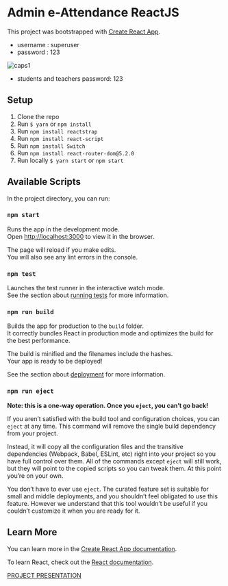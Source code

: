 # Admin e-Attendance ReactJS

This project was bootstrapped with [Create React App](https://github.com/facebook/create-react-app).
- username : superuser
- password : 123


![caps1](https://user-images.githubusercontent.com/39379330/171993749-e611a7c2-6cd3-46a0-8828-97decff0b7d8.gif)
 - students and teachers password: 123

## Setup

1. Clone the repo
2. Run `$ yarn` or `npm install`
3. Run `npm install reactstrap`
4. Run `npm install react-script`
5. Run `npm install Switch`
6. Run `npm install react-router-dom@5.2.0`
7. Run locally `$ yarn start` or `npm start`


## Available Scripts

In the project directory, you can run:

### `npm start`

Runs the app in the development mode.<br>
Open [http://localhost:3000](http://localhost:3000) to view it in the browser.

The page will reload if you make edits.<br>
You will also see any lint errors in the console.

### `npm test`

Launches the test runner in the interactive watch mode.<br>
See the section about [running tests](https://facebook.github.io/create-react-app/docs/running-tests) for more information.

### `npm run build`

Builds the app for production to the `build` folder.<br>
It correctly bundles React in production mode and optimizes the build for the best performance.

The build is minified and the filenames include the hashes.<br>
Your app is ready to be deployed!

See the section about [deployment](https://facebook.github.io/create-react-app/docs/deployment) for more information.

### `npm run eject`

**Note: this is a one-way operation. Once you `eject`, you can’t go back!**

If you aren’t satisfied with the build tool and configuration choices, you can `eject` at any time. This command will remove the single build dependency from your project.

Instead, it will copy all the configuration files and the transitive dependencies (Webpack, Babel, ESLint, etc) right into your project so you have full control over them. All of the commands except `eject` will still work, but they will point to the copied scripts so you can tweak them. At this point you’re on your own.

You don’t have to ever use `eject`. The curated feature set is suitable for small and middle deployments, and you shouldn’t feel obligated to use this feature. However we understand that this tool wouldn’t be useful if you couldn’t customize it when you are ready for it.

## Learn More

You can learn more in the [Create React App documentation](https://facebook.github.io/create-react-app/docs/getting-started).

To learn React, check out the [React documentation](https://reactjs.org/).

[PROJECT PRESENTATION](https://github.com/berkaycihan/e-attendance/files/8868206/eyoklama_sunum_1191602801.1.pptx)
